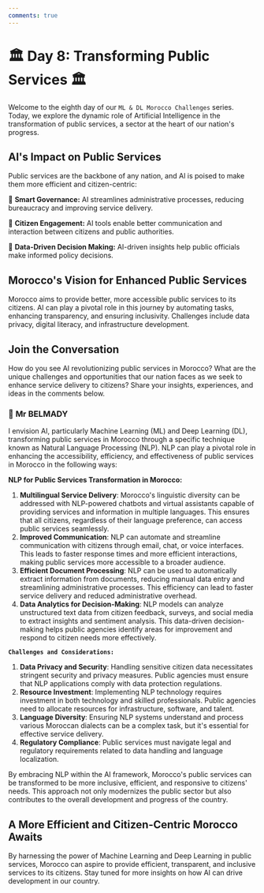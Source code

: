 ```yaml
---
comments: true
---
```


# **🏛️ Day 8: Transforming Public Services 🏛️**

Welcome to the eighth day of our ``ML & DL Morocco Challenges`` series. Today, we explore the dynamic role of Artificial Intelligence in the transformation of public services, a sector at the heart of our nation's progress.

## **AI's Impact on Public Services**

Public services are the backbone of any nation, and AI is poised to make them more efficient and citizen-centric:

🔹 **Smart Governance:** AI streamlines administrative processes, reducing bureaucracy and improving service delivery.

🔹 **Citizen Engagement:** AI tools enable better communication and interaction between citizens and public authorities.

🔹 **Data-Driven Decision Making:** AI-driven insights help public officials make informed policy decisions.

## **Morocco's Vision for Enhanced Public Services**

Morocco aims to provide better, more accessible public services to its citizens. AI can play a pivotal role in this journey by automating tasks, enhancing transparency, and ensuring inclusivity. Challenges include data privacy, digital literacy, and infrastructure development.

<!-- 🚀 **[Discover How AI is Transforming Public Services in Morocco](https://thinkable-expert-c75.notion.site/Day-8-Transforming-Public-Services-efe95ee0e82745e499e8c37fcfaf6d20?pvs=4)** 🚀 -->

## **Join the Conversation**

How do you see AI revolutionizing public services in Morocco? What are the unique challenges and opportunities that our nation faces as we seek to enhance service delivery to citizens? Share your insights, experiences, and ideas in the comments below.

### 🧠 **Mr BELMADY**

I envision AI, particularly Machine Learning (ML) and Deep Learning (DL), transforming public services in Morocco through a specific technique known as Natural Language Processing (NLP). NLP can play a pivotal role in enhancing the accessibility, efficiency, and effectiveness of public services in Morocco in the following ways:

**NLP for Public Services Transformation in Morocco:**

1. **Multilingual Service Delivery**: Morocco's linguistic diversity can be addressed with NLP-powered chatbots and virtual assistants capable of providing services and information in multiple languages. This ensures that all citizens, regardless of their language preference, can access public services seamlessly.
2. **Improved Communication**: NLP can automate and streamline communication with citizens through email, chat, or voice interfaces. This leads to faster response times and more efficient interactions, making public services more accessible to a broader audience.
3. **Efficient Document Processing**: NLP can be used to automatically extract information from documents, reducing manual data entry and streamlining administrative processes. This efficiency can lead to faster service delivery and reduced administrative overhead.
4. **Data Analytics for Decision-Making**: NLP models can analyze unstructured text data from citizen feedback, surveys, and social media to extract insights and sentiment analysis. This data-driven decision-making helps public agencies identify areas for improvement and respond to citizen needs more effectively.

**``Challenges and Considerations:``**

1. **Data Privacy and Security**: Handling sensitive citizen data necessitates stringent security and privacy measures. Public agencies must ensure that NLP applications comply with data protection regulations.
2. **Resource Investment**: Implementing NLP technology requires investment in both technology and skilled professionals. Public agencies need to allocate resources for infrastructure, software, and talent.
3. **Language Diversity**: Ensuring NLP systems understand and process various Moroccan dialects can be a complex task, but it's essential for effective service delivery.
4. **Regulatory Compliance**: Public services must navigate legal and regulatory requirements related to data handling and language localization.

By embracing NLP within the AI framework, Morocco's public services can be transformed to be more inclusive, efficient, and responsive to citizens' needs. This approach not only modernizes the public sector but also contributes to the overall development and progress of the country.

## **A More Efficient and Citizen-Centric Morocco Awaits**

By harnessing the power of Machine Learning and Deep Learning in public services, Morocco can aspire to provide efficient, transparent, and inclusive services to its citizens. Stay tuned for more insights on how AI can drive development in our country.